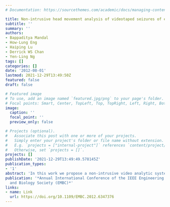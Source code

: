 ```yaml
---
# Documentation: https://sourcethemes.com/academic/docs/managing-content/

title: Non-intrusive head movement analysis of videotaped seizures of epileptic origin
subtitle: ''
summary: ''
authors:
- Bappaditya Mandal
- How-Lung Eng
- Haiping Lu
- Derrick WS Chan
- Yen-Ling Ng
tags: []
categories: []
date: '2012-08-01'
lastmod: 2021-12-29T13:49:50Z
featured: false
draft: false

# Featured image
# To use, add an image named `featured.jpg/png` to your page's folder.
# Focal points: Smart, Center, TopLeft, Top, TopRight, Left, Right, BottomLeft, Bottom, BottomRight.
image:
  caption: ''
  focal_point: ''
  preview_only: false

# Projects (optional).
#   Associate this post with one or more of your projects.
#   Simply enter your project's folder or file name without extension.
#   E.g. `projects = ["internal-project"]` references `content/project/deep-learning/index.md`.
#   Otherwise, set `projects = []`.
projects: []
publishDate: '2021-12-29T13:49:49.578145Z'
publication_types:
- '1'
abstract: 'In this work we propose a non-intrusive video analytic system for patient''s body parts movement analysis in Epilepsy Monitoring Unit. The system utilizes skin color modeling, head/face pose template matching and face detection to analyze and quantify the head movements. Epileptic patients'' heads are analyzed holistically to infer seizure and normal random movements. The patient does not require to wear any special clothing, markers or sensors, hence it is totally non-intrusive. The user initializes the person-specific skin color and selects few face/head poses in the initial few frames. The system then tracks the head/face and extracts spatio-temporal features. Support vector machines are then used on these features to classify seizure-like movements from normal random movements. Experiments are performed on numerous long hour video sequences captured in an Epilepsy Monitoring Unit at a local hospital. The results demonstrate the feasibility of the proposed system in pediatric epilepsy monitoring and seizure detection.'
publication: '*Annual International Conference of the IEEE Engineering in Medicine
  and Biology Society (EMBC)*'
links:
- name: Link
  url: https://doi.org/10.1109/EMBC.2012.6347376
---
```

